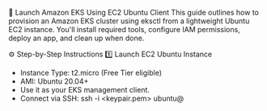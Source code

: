 🚀 Launch Amazon EKS Using EC2 Ubuntu Client
This guide outlines how to provision an Amazon EKS cluster using eksctl from a lightweight Ubuntu EC2 instance. You'll install required tools, configure IAM permissions, deploy an app, and clean up when done.

⚙️ Step-by-Step Instructions
1️⃣ Launch EC2 Ubuntu Instance
- Instance Type: t2.micro (Free Tier eligible)
- AMI: Ubuntu 20.04+
- Use it as your EKS management client.
- Connect via SSH:
ssh -i <keypair.pem> ubuntu@<ec2-public-ip>





